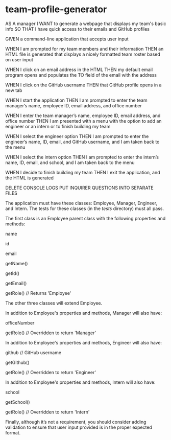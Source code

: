 # team-profile-generator


AS A manager
I WANT to generate a webpage that displays my team's basic info
SO THAT I have quick access to their emails and GitHub profiles


GIVEN a command-line application that accepts user input

WHEN I am prompted for my team members and their information
THEN an HTML file is generated that displays a nicely formatted team roster based on user input

WHEN I click on an email address in the HTML
THEN my default email program opens and populates the TO field of the email with the address

WHEN I click on the GitHub username
THEN that GitHub profile opens in a new tab

WHEN I start the application
THEN I am prompted to enter the team manager’s name, employee ID, email address, and office number

WHEN I enter the team manager’s name, employee ID, email address, and office number
THEN I am presented with a menu with the option to add an engineer or an intern or to finish building my team

WHEN I select the engineer option
THEN I am prompted to enter the engineer’s name, ID, email, and GitHub username, and I am taken back to the menu

WHEN I select the intern option
THEN I am prompted to enter the intern’s name, ID, email, and school, and I am taken back to the menu

WHEN I decide to finish building my team
THEN I exit the application, and the HTML is generated

DELETE CONSOLE LOGS
PUT INQUIRER QUESTIONS INTO SEPARATE FILES



The application must have these classes: Employee, Manager, Engineer, and Intern. The tests for these classes (in the _tests_ directory) must all pass.


The first class is an Employee parent class with the following properties and methods:

name

id

email

getName()

getId()

getEmail()

getRole() // Returns 'Employee'



The other three classes will extend Employee.



In addition to Employee's properties and methods, Manager will also have:

officeNumber

getRole() // Overridden to return 'Manager'



In addition to Employee's properties and methods, Engineer will also have:

github // GitHub username

getGithub()

getRole() // Overridden to return 'Engineer'




In addition to Employee's properties and methods, Intern will also have:

school

getSchool()

getRole() // Overridden to return 'Intern'




Finally, although it’s not a requirement, you should consider adding validation to ensure that user input provided is in the proper expected format.